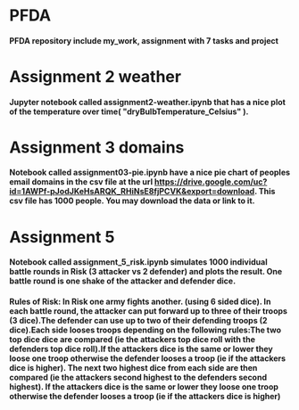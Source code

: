 # PFDA
#### PFDA repository include my_work, assignment with 7 tasks and project

# Assignment 2 weather
#### Jupyter notebook called assignment2-weather.ipynb that has a nice plot of the temperature over time( "dryBulbTemperature_Celsius" ). 

# Assignment 3 domains
#### Notebook called assignment03-pie.ipynb have a nice pie chart of peoples email domains in the csv file at the url https://drive.google.com/uc?id=1AWPf-pJodJKeHsARQK_RHiNsE8fjPCVK&export=download. This csv file has 1000 people. You may download the data or link to it.

# Assignment 5
#### Notebook called assignment_5_risk.ipynb simulates 1000 individual battle rounds in Risk (3 attacker vs 2 defender) and plots the result. One battle round is one shake of the attacker and defender dice.
#### Rules of Risk: In Risk one army fights another. (using 6 sided dice). In each battle round, the attacker can put forward up to three of their troops (3 dice).The defender can use up to two of their defending troops (2 dice).Each side looses troops depending on the following rules:The two top dice dice are compared (ie the attackers top dice roll with the defenders top dice roll).If the attackers dice is the same or lower they loose one troop otherwise the defender looses a troop (ie if the attackers dice is higher). The next two highest dice from each side are then compared (ie the attackers second highest to the defenders second highest). If the attackers dice is the same or lower they loose one troop otherwise the defender looses a troop (ie if the attackers dice is higher)

